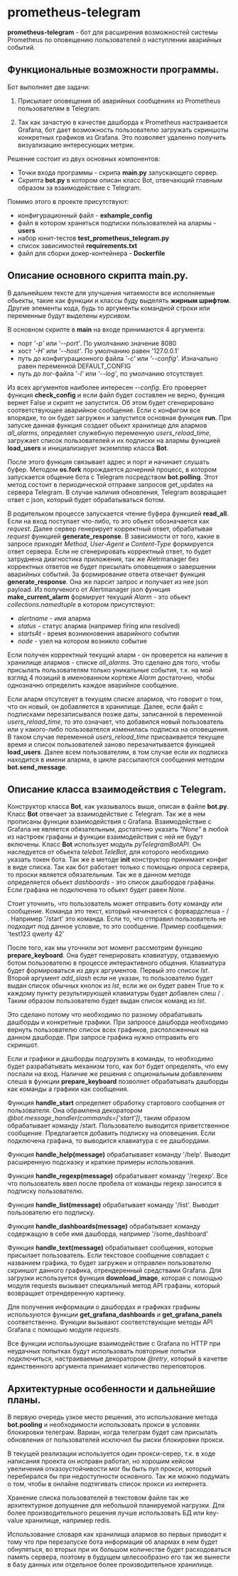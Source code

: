 # prometheus-telegram

**prometheus-telegram** - бот для расширения возможностей системы Prometheus по оповещению пользователей о наступлении аварийных событий.


## Функциональные возможности программы.

Бот выполняет две задачи:

1. Присылает оповещения об аварийных сообщениях из Prometheus пользователям в Telegram. 

2. Так как зачастую в качестве дашборда к Prometheus настраивается Grafana, 
бот дает возможность пользователю загружать скриншоты конкретных графиков из Grafana. 
Это позволяет удаленно получить визуализацию интересующих метрик.

Решение состоит из двух основных компонентов:
 - Точки входа программы - скрипа **main.py** запускающего сервер.
 - Скрипта **bot.py** в котором описан класс Bot, отвечающий главным образом за взаимодействие с Telegram.


Помимо этого в проекте присутствуют: 

 - конфигурационный файл - **exhample_config**
 - файл в котором храняться подписки пользователей на алармы - **users**
 - набор юнит-тестов **test_prometheus_telegram.py**
 - список зависимостей **requirements.txt**
 - файл для сборки докер-контейнера - **Dockerfile**



## Описание основного скрипта main.py.

В дальнейшем тексте для улучшения читаемости все исполняемые обьекты, такие как функции и классы буду выделять **жирным шрифтом**. Другие элементы кода, будь то аргументы командной строки или переменные будут выделены *курсивом*.


В основном скрипте в __main__ на входе принимаются 4 аргумента:

 - порт *'-p'* или *'--port'*. По умолчанию значение 8080
 - хост *'-H'* или *'--host'*. По умолчанию равен '127.0.0.1'
 - путь до конфигурационного файла *'-c'* или *'--config'*. Изначально равен переменной DEFAULT_CONFIG
 - путь до лог-файла *'-l'* или *'--log'*, по умолчанию отсутствует.

Из всех аргументов наиболее интересен *--config*. Его проверяет функция **check_config** и если файл будет составлен не верно, 
функция вернет False и скрипт не запустится. Об этом будет сгенерировано соответствующее аварийное сообщение.
Если с конфигом все впорядке, то он будет загружен и запустится основная функция **run**.
При запуске данная функция создает обьект хранилище для алармов *all_alarms*, определяет служебную переменную *users_reload_time*, загружает список пользователей и их подписки на алармы функцией **load_users** и инициализирует экземпляр класса **Bot**.

После этого функция связывает адрес и порт и начинает слушать буфер.
Методом **os.fork** порождается дочерний процесс, в котором запускается общение бота с Telegram посредством **bot.polling**.
Этот метод состоит в периодической отправке запросов get_updates на сервера Telegram. В случае наличия обновления, Telegram возвращает
ответ с json, который будет обрабатываться ботом.

В родительком процессе запускается чтение буфера функцией **read_all**. Если на вход поступает что-либо, то это обьект обозначается как *request*.
Далее сервер генерирует корректный ответ, обрабатывая *request* функцией **generate_response**.
В зависимости от того, какие в запросе приходят *Method*, *User-Agent* и *Content-Type* формируется ответ сервера. Если не сгенерировать корректный ответ, то будет затруднена диагностика приложения, так же Aletrmanager без корректных ответов не будет присылать оповещения о завершении аварийных событий.
За формирование ответа отвечает функция **generate_response**. Она же парсит запрос и получает из нее json payload.
Из полученого от Alertmanager json функция **make_current_alarm** формирует текущий *Alarm* - это обьект *collections.namedtuple* в
котором присутствуют:
 - *alertname* - имя аларма 
 - *status* - статус аларма (например firing или resolved) 
 - *startsAt* - время возникновения аварийного события  
 - *node* - узел на котором возникло событие 


Если получен корректный текущий аларм - он проверется на наличие в хранилище алармов - списке *all_alarms*. Это сделано для того, чтобы 
присылать пользователям только уникальные события, т.к. на мой взгляд 4 позиций в именованном кортеже *Alarm* достаточно, чтобы однозначно определить каждое аварийное сообщение.


Если аларм отсутсвует в текущем списке алармов, что говорит о том, что он новый, он добавляется в хранилище. 
Далее, если файл с подписками перезаписывался позже даты, записанной в переменной *users_reload_time*, то это означает, что добавился новый пользователь или у какого-либо пользователся изменилась подписка на оповещения.
В таком случае переменной *users_reload_time* присваивается текущее время и список пользователей заново перезачитывается функцией **load_users**.
Далее всем пользователям, в том случае если их подписка находится в имени аларма, в цикле рассылаются сообщения методом **bot.send_message**.



## Описание класса взаимодействия с Telegram.

Конструктор класса **Bot**, как указывалось выше, описан в файле **bot.py**.
Класс **Bot** отвечает за взаимодействие с Telegram. Так же в нем прописаны функции взаимодействия с Grafana.
Взаимодействие с Grafana не является обязательным, достаточно указать *"None"* в любой из настроек графаны и функции взаимодействия с ней не будут включены.
Класс **Bot** использует модуль *pyTelegramBotAPI*. Он наследуется от обьекта *telebot.TeleBot*, для которого необходимо указать токен бота.
Так же в методе __init__ конструктор принимает конфиг в виде списка.
Так как бот работает только с помощью опроса сервера, то проски является обязательным.
Так же в данном методе определяется обьект *dashboards* - это список дашбордов графаны. Если графана не подключена то обьект будет равен *None*.


Стоит уточнить, что пользователь может отправить боту команду или сообщение. Команда это текст, который начинается с форвардслеша - / . Например '/start' это команда. Если то, что отправил пользователь не подходит под данное условие, то это сообщение. Пример сообщения: 'test123 qwerty 42'

После того, как мы уточнили эот момент рассмотрим функцию **prepare_keyboard**. Она будет генерировать клавиатуру, отдаваемую ботом пользователю в процессе интерактивного общения. Клавиатура будет формироваться из двух аргументов. Первый это список *lst*. Второй аргумент *add_slash* если не указан, то пользователю будет выдан список обычных кнопок из *lst*, если же он будет равен True то к каждому пункту результирующей клавиатуры будет добавлен слеш / . Таким образом пользователю будет выдан список команд из *lst*. 

Это сделано потому что необходимо по разному обрабатывать дашборды и конкретные графики. При запроосе дашборда необходимо вернуть пользователю список всех графиков, расположенных на данном дашборде. При запросе графика нужно отправить его скриншот.

Если и графики и дашборды подгрузить в команды, то необходимо будет разрабатывать механизм того, как бот будет определять, что ему послали на вход. Наличие же решения с опциональным добавлением слеша в функции **prepare_keyboard** позволяет обрабатывать дашборды как команды а графики как сообщения.


Функция **handle_start** определяет обработку стартового сообщения от пользователя. Она обрамлена декоратором *@bot.message_handler(commands=['start'])*, таким образом обрабатывает команду /start.
Пользователю выводится приветственное сообщение. Предлагается добавить подписку на оповещения. Если подключена графана, то выводится клавиатура с ее дашбордами.

Функция **handle_help(message)** обрабатывавет команду '/help'. Выводит расширенную подсказку и краткие примеры использования.

Функция **handle_regexp(message)** обрабатывает команду '/regexp'. Все что пользователь ввел после пробела от команды regexp заносится в подписку пользователю.

Функция **handle_list(message)** обрабатывает команду '/list'. Выводит пользователю его подписку.

Функция **handle_dashboards(message)** обрабатывает команду содержащую в себе имя дашборда, например '/some_dashboard'

Функция **handle_text(message)** обрабатывает сообщения, которые присылает пользователь. Если текстовое сообщение совпадает с названием графика, то будет загружен и отправлен пользователю скриншот данного графика, отрендеренный средствами Grafana. Для загрузки используется функция **download_image**, которая с помощью модуля requests вызывает специальный метод API графаны, который возвращает отрендеренную картинку.

Для получения информации о дашбордах и графиках графыны используются функции **get_grafana_dashboards** и **get_grafana_panels** соответственно. Функции вызывают соответствующие методы API Grafana с помощью модуля *requests*. 

Все функции исполььзующие взаимодействие с Grafana по HTTP при неудачных попытках будут использовать повторные попытки подключиться, настраиваемые декоратором *@retry*, который в качетве единственного аргумента принимает количество переповторов.



## Архитектурные особенности и дальнейшие планы.

В первую очередь узкое место решения, это использование метода **bot.pooling** и необходимости использовать прокси в условиях блокировки телеграм. Вариан, когда телеграм будет сам присылать обновления от пользователей исключил бы риски блокировки прокси.

В текущей реализации используется один прокси-серер, т.к. в ходе написания проекта он исправн работал, но хорошим кейсом увеличения отказоустойчивости мог бы быть пул прокси, который перебирался бы при недоступности основного. Так же можно подумать о том, чтобы в  онлайне подтягивать список прокси из интернета.

Хранение списка пользователей в текстовом файле так же архитектурное допущение для небольшой планируемой нагрузки. Для более производительного решения лучше использовать БД или key-value хранилище, например redis.

Использование словаря как хранилища алармов во первых приводит к тому что при перезапуске бота информация об алармах в нем будет обнуляться, во вторых при их большом количестве будет расходоваться память сервера, поэтому в будущем целесообразно его так же вынести в базу данных или отдельное более производительное хранилище.

